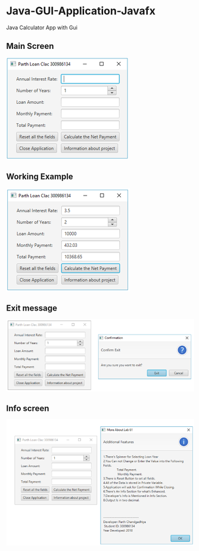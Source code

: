 # Java-GUI-Application-Javafx
Java Calculator App with Gui<br/>
## Main Screen
<img src="images/1.png"><br/>
## Working Example
<img src="images/2.png"><br/>
## Exit message
<img src="images/3.png"><br/>
## Info screen
<img src="images/4.png">
